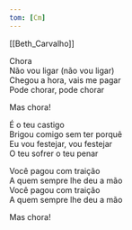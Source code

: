 ```yaml
---
tom: [Cm]
---
```


[[Beth_Carvalho]]

Chora  
Não vou ligar (não vou ligar)  
Chegou a hora, vais me pagar  
Pode chorar, pode chorar

Mas chora!

É o teu castigo  
Brigou comigo sem ter porquê  
Eu vou festejar, vou festejar  
O teu sofrer o teu penar

Você pagou com traição  
A quem sempre lhe deu a mão  
Você pagou com traição  
A quem sempre lhe deu a mão

Mas chora!

